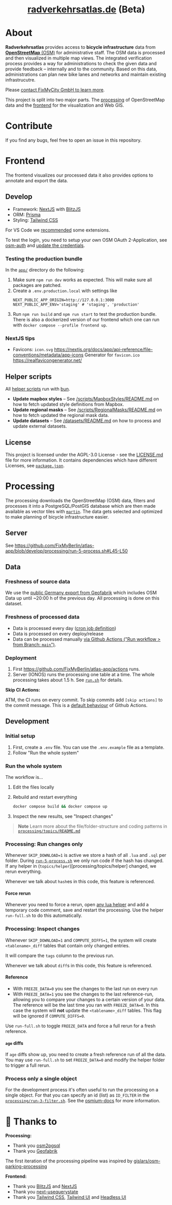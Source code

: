 <div align="center">
  <!-- <img src="src/images/" height="80" /> -->
  <h1 align="center"><a href="https://radverkehrsatlas.de/">radverkehrsatlas.de</a> (Beta)</h1>
</div>

# About

**Radverkehrsatlas** provides access to **bicycle infrastructure** data from [**OpenStreetMap** (OSM)](https://www.openstreetmap.org) for administrative staff. The OSM data is processed and then visualized in multiple map views. The integrated verification process provides a way for administrations to check the given data and provide feedback – internally and to the community. Based on this data, administrations can plan new bike lanes and networks and maintain existing infrastrucutre.

Please [contact FixMyCity GmbH to learn more](https://www.fixmycity.de/radverkehrsatlas).

This project is split into two major parts. The [processing](#processing) of OpenStreetMap data and the [frontend](#frontend) for the visualization and Web GIS.

# Contribute

If you find any bugs, feel free to open an issue in this repository.

# Frontend

The frontend visualizes our processed data it also provides options to annotate and export the data.

## Develop

- Framework: [NextJS](https://nextjs.org/) with [BlitzJS](https://blitzjs.com/)
- ORM: [Prisma](https://blitzjs.com/docs/cli-prisma)
- Styling: [Tailwind CSS](https://tailwindcss.com/)

For VS Code we [recommended](.vscode/extensions.json) some extensions.

To test the login, you need to setup your own OSM OAuth 2-Application, see [osm-auth](https://github.com/osmlab/osm-auth#registering-an-application) and [update the credentials](/.env.example).

### Testing the production bundle

In the [`app/`](./app/) directory do the following:

1. Make sure `npm run dev` works as expected. This will make sure all packages are patched.
2. Create a `.env.production.local` with settings like
   ```
   NEXT_PUBLIC_APP_ORIGIN=http://127.0.0.1:3000
   NEXT_PUBLIC_APP_ENV='staging' # 'staging', 'production'
   ```
3. Run `npm run build` and `npm run start` to test the production bundle. There is also a dockerized version of our frontend which one can run with `docker compose --profile frontend up`.

### NextJS tips

- Favicons:
  `icon.svg` https://nextjs.org/docs/app/api-reference/file-conventions/metadata/app-icons
  Generator for `favicon.ico` https://realfavicongenerator.net/

## Helper scripts

All [helper scripts](./app/scripts) run with [bun](https://bun.sh/).

- **Update mapbox styles** – See [/scripts/MapboxStyles/README.md](./scripts/MapboxStyles/README.md) on how to fetch updated style definitions from Mapbox.
- **Update regional masks** – See [/scripts/RegionalMasks/README.md](./scripts/RegionalMasks/README.md) on how to fetch updated the regional mask data.
- **Update datasets** – See [/datasets/README.md](./datasets/README.md) on how to process and update external datasets.

## License

This project is licensed under the AGPL-3.0 License - see the [LICENSE.md](LICENSE.md) file for more information.
It contains dependencies which have different Licenses, see [`package.json`](./package.json).

# Processing

The processing downloads the OpenStreetMap (OSM) data, filters and processes it into a PostgreSQL/PostGIS database which are then made available as vector tiles with [`martin`](https://github.com/maplibre/martin).
The data gets selected and optimized to make planning of bicycle infrastructure easier.

## Server

See https://github.com/FixMyBerlin/atlas-app/blob/develop/processing/run-5-process.sh#L45-L50

## Data

### Freshness of source data

We use the [public Germany export from Geofabrik](https://download.geofabrik.de/europe/germany.html) which includes OSM Data up until ~20:00 h of the previous day. All processing is done on this dataset.

### Freshness of processed data

- Data is processed every day ([cron job definition](/.github/workflows/generate-tiles.yml#L3-L6))
- Data is processed on every deploy/release
- Data can be processed manually [via Github Actions ("Run workflow > from Branch: `main`")](https://github.com/FixMyBerlin/atlas-geo/actions/workflows/generate-tiles.yml).

### Deployment

1. First https://github.com/FixMyBerlin/atlas-app/actions runs.
2. Server (IONOS) runs the processing one table at a time.
   The whole processing takes about 1.5 h. See [`run.sh`](processing/run.sh) for details.

**Skip CI Actions:**

ATM, the CI runs on every commit. To skip commits add `[skip actions]` to the commit message. This is a [default behaviour](https://docs.github.com/en/actions/managing-workflow-runs/skipping-workflow-runs) of Github Actions.

## Development

### Initial setup

1. First, create a `.env` file. You can use the `.env.example` file as a template.
2. Follow "Run the whole system"

### Run the whole system

The workflow is…

1. Edit the files locally

2. Rebuild and restart everything

   ```sh
   docker compose build && docker compose up
   ```

3. Inspect the new results, see "Inspect changes"

> **Note**
> Learn more about the file/folder-structure and coding patterns in [`processing/topics/README.md`](/processing/topics/README.md)

### Processing: Run changes only

Whenever `SKIP_DOWNLOAD=1` is active we store a hash of all `.lua` and `.sql` per folder.
During [`run-5-process.sh`](processing/run-5-process.sh) we only run code if the hash has changed.
If any helper in (`topics/helper`)[processing/topics/helper] changed, we rerun everything.

Whenever we talk about `hash`es in this code, this feature is referenced.

#### Force rerun

Whenever you need to force a rerun, open [any lua helper](./processing/topics/helper/Set.lua) and add a temporary code comment, save and restart the processing. Use the helper `run-full.sh` to do this automatically.

### Processing: Inspect changes

Whenever `SKIP_DOWNLOAD=1` and `COMPUTE_DIFFS=1`, the system will create `<tablename>_diff` tables that contain only changed entries.

It will compare the `tags` column to the previous run.

Whenever we talk about `diff`s in this code, this feature is referenced.

#### Reference

- With `FREEZE_DATA=0` you see the changes to the last run on every run
- With `FREEZE_DATA=1` you see the changes to the last reference-run, allowing you to compare your changes to a certain version of your data. The reference will be the last time you ran with `FREEZE_DATA=0`. In this case the system will **not** update the `<tablename>_diff` tables. This flag will be ignored if `COMPUTE_DIFFS=0`.

Use `run-full.sh` to toggle `FREEZE_DATA` and force a full rerun for a fresh reference.

#### `age` diffs

If `age` diffs show up, you need to create a fresh reference run of all the data.
You may use `run-full.sh` to set `FREEZE_DATA=0` and modify the helper folder to trigger a full rerun.

### Process only a single object

For the development process it's often useful to run the processing on a single object.
For that you can specify an id (list) as `ID_FILTER` in the [`processing/run-3-filter.sh`](/processing/run-3-filter.sh).
See the [osmium-docs](https://docs.osmcode.org/osmium/latest/osmium-getid.html) for more information.

# 💛 Thanks to

**Processing:**

- Thank you [osm2pgsql](https://osm2pgsql.org/)
- Thank you [Geofabrik](https://download.geofabrik.de/)

The first iteration of the processing pipeline was inspired by [gislars/osm-parking-processing](https://github.com/gislars/osm-parking-processing)

**Frontend:**

- Thank you [BlitzJS](https://blitzjs.com/) and [NextJS](https://nextjs.org/)
- Thank you [next-usequerystate](https://github.com/47ng/next-usequerystate/)
- Thank you [Tailwind CSS](https://tailwindcss.com/), [Tailwind UI](https://tailwindui.com/) and [Headless UI](https://headlessui.com/)
